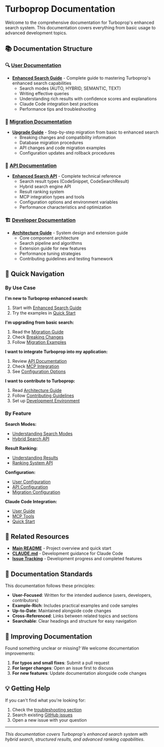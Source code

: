 # Turboprop Documentation

Welcome to the comprehensive documentation for Turboprop's enhanced search system. This documentation covers everything from basic usage to advanced development topics.

## 📚 Documentation Structure

### 🔍 [User Documentation](user/)
- **[Enhanced Search Guide](user/search_guide.md)** - Complete guide to mastering Turboprop's enhanced search capabilities
  - Search modes (AUTO, HYBRID, SEMANTIC, TEXT)
  - Writing effective queries
  - Understanding rich results with confidence scores and explanations
  - Claude Code integration best practices
  - Performance tips and troubleshooting

### 🚀 [Migration Documentation](migration/)
- **[Upgrade Guide](migration/upgrade_guide.md)** - Step-by-step migration from basic to enhanced search
  - Breaking changes and compatibility information
  - Database migration procedures
  - API changes and code migration examples
  - Configuration updates and rollback procedures

### 🔧 [API Documentation](api/)
- **[Enhanced Search API](api/enhanced_search.md)** - Complete technical reference
  - Search result types (CodeSnippet, CodeSearchResult)
  - Hybrid search engine API
  - Result ranking system
  - MCP integration types and tools
  - Configuration options and environment variables
  - Performance characteristics and optimization

### 🏗️ [Developer Documentation](developer/)
- **[Architecture Guide](developer/architecture.md)** - System design and extension guide
  - Core component architecture
  - Search pipeline and algorithms
  - Extension guide for new features
  - Performance tuning strategies
  - Contributing guidelines and testing framework

## 🎯 Quick Navigation

### By Use Case

**I'm new to Turboprop enhanced search:**
1. Start with [Enhanced Search Guide](user/search_guide.md#getting-started)
2. Try the examples in [Quick Start](../README.md#quick-start-with-claude-code)

**I'm upgrading from basic search:**
1. Read the [Migration Guide](migration/upgrade_guide.md)  
2. Check [Breaking Changes](migration/upgrade_guide.md#breaking-changes)
3. Follow [Migration Examples](migration/upgrade_guide.md#code-migration-examples)

**I want to integrate Turboprop into my application:**
1. Review [API Documentation](api/enhanced_search.md)
2. Check [MCP Integration](api/enhanced_search.md#mcp-integration)
3. See [Configuration Options](api/enhanced_search.md#configuration-options)

**I want to contribute to Turboprop:**
1. Read [Architecture Guide](developer/architecture.md)
2. Follow [Contributing Guidelines](developer/architecture.md#contributing-guidelines)
3. Set up [Development Environment](developer/architecture.md#contributing-guidelines)

### By Feature

**Search Modes:**
- [Understanding Search Modes](user/search_guide.md#understanding-search-modes)
- [Hybrid Search API](api/enhanced_search.md#hybrid-search-engine)

**Result Ranking:**
- [Understanding Results](user/search_guide.md#understanding-results)  
- [Ranking System API](api/enhanced_search.md#result-ranking-system)

**Configuration:**
- [User Configuration](user/search_guide.md#performance-tips)
- [API Configuration](api/enhanced_search.md#configuration-options)
- [Migration Configuration](migration/upgrade_guide.md#configuration-updates)

**Claude Code Integration:**
- [User Guide](user/search_guide.md#claude-code-integration)
- [MCP Tools](api/enhanced_search.md#mcp-integration)
- [Quick Start](../README.md#quick-start-with-claude-code)

## 🔗 Related Resources

- **[Main README](../README.md)** - Project overview and quick start
- **[CLAUDE.md](../CLAUDE.md)** - Development guidance for Claude Code
- **[Issue Tracking](../issues/)** - Development progress and completed features

## 📖 Documentation Standards

This documentation follows these principles:

- **User-Focused**: Written for the intended audience (users, developers, contributors)
- **Example-Rich**: Includes practical examples and code samples
- **Up-to-Date**: Maintained alongside code changes
- **Cross-Referenced**: Links between related topics and sections
- **Searchable**: Clear headings and structure for easy navigation

## 🤝 Improving Documentation

Found something unclear or missing? We welcome documentation improvements:

1. **For typos and small fixes**: Submit a pull request
2. **For larger changes**: Open an issue first to discuss
3. **For new features**: Update documentation alongside code changes

## 💡 Getting Help

If you can't find what you're looking for:

1. Check the [troubleshooting section](user/search_guide.md#troubleshooting)
2. Search existing [GitHub issues](https://github.com/your-org/turboprop/issues)
3. Open a new issue with your question

---

*This documentation covers Turboprop's enhanced search system with hybrid search, structured results, and advanced ranking capabilities.*